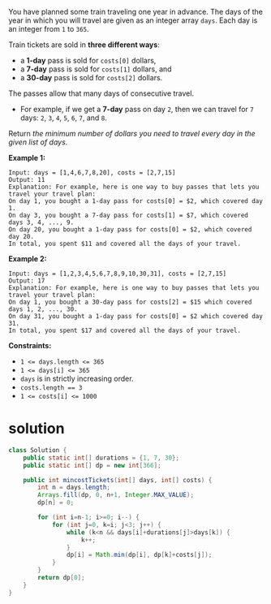 You have planned some train traveling one year in advance. The days of the year in which you will travel are given as an integer array `days`. Each day is an integer from `1` to `365`.

Train tickets are sold in **three different ways**:

- a **1-day** pass is sold for `costs[0]` dollars,
- a **7-day** pass is sold for `costs[1]` dollars, and
- a **30-day** pass is sold for `costs[2]` dollars.

The passes allow that many days of consecutive travel.

- For example, if we get a **7-day** pass on day `2`, then we can travel for `7` days: `2`, `3`, `4`, `5`, `6`, `7`, and `8`.

Return *the minimum number of dollars you need to travel every day in the given list of days*.

 

**Example 1:**

```
Input: days = [1,4,6,7,8,20], costs = [2,7,15]
Output: 11
Explanation: For example, here is one way to buy passes that lets you travel your travel plan:
On day 1, you bought a 1-day pass for costs[0] = $2, which covered day 1.
On day 3, you bought a 7-day pass for costs[1] = $7, which covered days 3, 4, ..., 9.
On day 20, you bought a 1-day pass for costs[0] = $2, which covered day 20.
In total, you spent $11 and covered all the days of your travel.
```

**Example 2:**

```
Input: days = [1,2,3,4,5,6,7,8,9,10,30,31], costs = [2,7,15]
Output: 17
Explanation: For example, here is one way to buy passes that lets you travel your travel plan:
On day 1, you bought a 30-day pass for costs[2] = $15 which covered days 1, 2, ..., 30.
On day 31, you bought a 1-day pass for costs[0] = $2 which covered day 31.
In total, you spent $17 and covered all the days of your travel.
```

 

**Constraints:**

- `1 <= days.length <= 365`
- `1 <= days[i] <= 365`
- `days` is in strictly increasing order.
- `costs.length == 3`
- `1 <= costs[i] <= 1000`

# solution

```java
class Solution {
    public static int[] durations = {1, 7, 30};
    public static int[] dp = new int[366];

    public int mincostTickets(int[] days, int[] costs) {
        int n = days.length;
        Arrays.fill(dp, 0, n+1, Integer.MAX_VALUE);
        dp[n] = 0;

        for (int i=n-1; i>=0; i--) {
            for (int j=0, k=i; j<3; j++) {
                while (k<n && days[i]+durations[j]>days[k]) {
                    k++;
                }
                dp[i] = Math.min(dp[i], dp[k]+costs[j]);
            }
        }
        return dp[0];
    }
}
```

